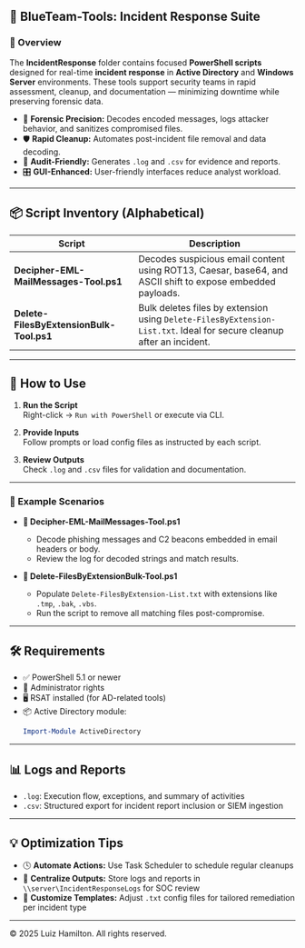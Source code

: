 ## 🔵 BlueTeam-Tools: Incident Response Suite

### 📌 Overview

The **IncidentResponse** folder contains focused **PowerShell scripts** designed for real-time **incident response** in **Active Directory** and **Windows Server** environments. These tools support security teams in rapid assessment, cleanup, and documentation — minimizing downtime while preserving forensic data.

- 🧠 **Forensic Precision:** Decodes encoded messages, logs attacker behavior, and sanitizes compromised files.  
- 🛡️ **Rapid Cleanup:** Automates post-incident file removal and data decoding.  
- 📝 **Audit-Friendly:** Generates `.log` and `.csv` for evidence and reports.  
- 🎛️ **GUI-Enhanced:** User-friendly interfaces reduce analyst workload.

---

## 📦 Script Inventory (Alphabetical)

| Script | Description |
|--------|-------------|
| **Decipher-EML-MailMessages-Tool.ps1** | Decodes suspicious email content using ROT13, Caesar, base64, and ASCII shift to expose embedded payloads. |
| **Delete-FilesByExtensionBulk-Tool.ps1** | Bulk deletes files by extension using `Delete-FilesByExtension-List.txt`. Ideal for secure cleanup after an incident. |

---

## 🚀 How to Use

1. **Run the Script**  
   Right-click → `Run with PowerShell` or execute via CLI.

2. **Provide Inputs**  
   Follow prompts or load config files as instructed by each script.

3. **Review Outputs**  
   Check `.log` and `.csv` files for validation and documentation.

---

### 🔬 Example Scenarios

- **🧩 Decipher-EML-MailMessages-Tool.ps1**
  - Decode phishing messages and C2 beacons embedded in email headers or body.
  - Review the log for decoded strings and match results.

- **🧹 Delete-FilesByExtensionBulk-Tool.ps1**
  - Populate `Delete-FilesByExtension-List.txt` with extensions like `.tmp`, `.bak`, `.vbs`.
  - Run the script to remove all matching files post-compromise.

---

## 🛠️ Requirements

- ✅ PowerShell 5.1 or newer  
- 🔐 Administrator rights  
- 🖥️ RSAT installed (for AD-related tools)  
- 📦 Active Directory module:  
  ```powershell
  Import-Module ActiveDirectory
  ```

---

## 📊 Logs and Reports

- `.log`: Execution flow, exceptions, and summary of activities  
- `.csv`: Structured export for incident report inclusion or SIEM ingestion

---

## 💡 Optimization Tips

- 🕓 **Automate Actions:** Use Task Scheduler to schedule regular cleanups  
- 📁 **Centralize Outputs:** Store logs and reports in `\\server\IncidentResponseLogs` for SOC review  
- 🔧 **Customize Templates:** Adjust `.txt` config files for tailored remediation per incident type

---

© 2025 Luiz Hamilton. All rights reserved.

